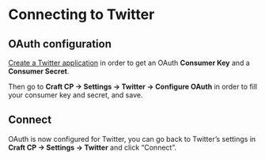 # Connecting to Twitter

## OAuth configuration

[Create a Twitter application](https://dev.twitter.com/apps) in order to get an OAuth **Consumer Key** and a **Consumer Secret**.

Then go to **Craft CP → Settings → Twitter  → Configure OAuth** in order to fill your consumer key and secret, and save.

## Connect

OAuth is now configured for Twitter, you can go back to Twitter’s settings in **Craft CP → Settings → Twitter** and click “Connect”.
